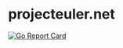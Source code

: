 # projecteuler.net

[![Go Report Card](http://goreportcard.com/badge/kulapard/projecteuler.net)](http://goreportcard.com/report/kulapard/projecteuler.net)
